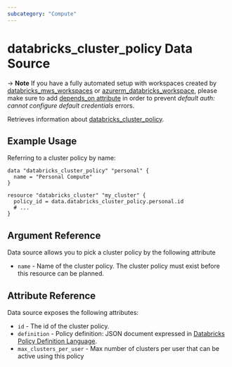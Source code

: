 ```yaml
---
subcategory: "Compute"
---
```


# databricks_cluster_policy Data Source

-> **Note** If you have a fully automated setup with workspaces created by [databricks_mws_workspaces](../resources/mws_workspaces.md) or [azurerm_databricks_workspace](https://registry.terraform.io/providers/hashicorp/azurerm/latest/docs/resources/databricks_workspace), please make sure to add [depends_on attribute](../index.md#data-resources-and-authentication-is-not-configured-errors) in order to prevent _default auth: cannot configure default credentials_ errors.

Retrieves information about [databricks_cluster_policy](../resources/cluster_policy.md).

## Example Usage

Referring to a cluster policy by name:

```hcl
data "databricks_cluster_policy" "personal" {
  name = "Personal Compute"
}

resource "databricks_cluster" "my_cluster" {
  policy_id = data.databricks_cluster_policy.personal.id
  # ...
}
```

## Argument Reference

Data source allows you to pick a cluster policy by the following attribute

- `name` - Name of the cluster policy. The cluster policy must exist before this resource can be planned.

## Attribute Reference

Data source exposes the following attributes:

- `id` - The id of the cluster policy.
- `definition` - Policy definition: JSON document expressed in [Databricks Policy Definition Language](https://docs.databricks.com/administration-guide/clusters/policies.html#cluster-policy-definition).
- `max_clusters_per_user` - Max number of clusters per user that can be active using this policy

